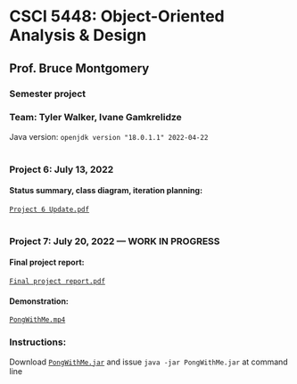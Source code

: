 # CSCI 5448: Object-Oriented Analysis & Design
## Prof. Bruce Montgomery
### Semester project
### Team: Tyler Walker, Ivane Gamkrelidze<br/>

Java version: ```openjdk version "18.0.1.1" 2022-04-22```<br/><br/>

### Project 6: July 13, 2022
#### Status summary, class diagram, iteration planning:
[`Project 6 Update.pdf`](Project%206%20Update.pdf)<br/><br/>

### Project 7: July 20, 2022 — WORK IN PROGRESS
#### Final project report:
[`Final project report.pdf`](Final%20project%20report.pdf)<br/>

#### Demonstration:
[`PongWithMe.mp4`](https://www.dropbox.com/s/2os44ilr4vph6km/PongWithMe.mp4?dl=0)<br/>

### Instructions:
Download [`PongWithMe.jar`](https://www.dropbox.com/s/9fcppsd519g6odc/PongWithMe.jar) and issue `java -jar PongWithMe.jar` at command line
